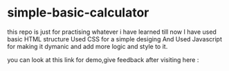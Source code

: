 # simple-basic-calculator
this repo is just for practising whatever i have learned till now 
I have used basic HTML structure 
Used CSS for a simple desiging 
And Used Javascript for making it dymanic and add more logic and style to it.

you can look at this link for demo,give feedback after visiting here : 
